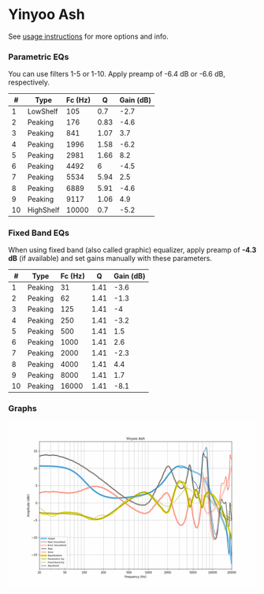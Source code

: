 # Yinyoo Ash
See [usage instructions](https://github.com/jaakkopasanen/AutoEq#usage) for more options and info.

### Parametric EQs
You can use filters 1-5 or 1-10. Apply preamp of -6.4 dB or -6.6 dB, respectively.

|   # | Type      |   Fc (Hz) |    Q |   Gain (dB) |
|-----|-----------|-----------|------|-------------|
|   1 | LowShelf  |       105 | 0.7  |        -2.7 |
|   2 | Peaking   |       176 | 0.83 |        -4.6 |
|   3 | Peaking   |       841 | 1.07 |         3.7 |
|   4 | Peaking   |      1996 | 1.58 |        -6.2 |
|   5 | Peaking   |      2981 | 1.66 |         8.2 |
|   6 | Peaking   |      4492 | 6    |        -4.5 |
|   7 | Peaking   |      5534 | 5.94 |         2.5 |
|   8 | Peaking   |      6889 | 5.91 |        -4.6 |
|   9 | Peaking   |      9117 | 1.06 |         4.9 |
|  10 | HighShelf |     10000 | 0.7  |        -5.2 |

### Fixed Band EQs
When using fixed band (also called graphic) equalizer, apply preamp of **-4.3 dB** (if available) and set gains manually with these parameters.

|   # | Type    |   Fc (Hz) |    Q |   Gain (dB) |
|-----|---------|-----------|------|-------------|
|   1 | Peaking |        31 | 1.41 |        -3.6 |
|   2 | Peaking |        62 | 1.41 |        -1.3 |
|   3 | Peaking |       125 | 1.41 |        -4   |
|   4 | Peaking |       250 | 1.41 |        -3.2 |
|   5 | Peaking |       500 | 1.41 |         1.5 |
|   6 | Peaking |      1000 | 1.41 |         2.6 |
|   7 | Peaking |      2000 | 1.41 |        -2.3 |
|   8 | Peaking |      4000 | 1.41 |         4.4 |
|   9 | Peaking |      8000 | 1.41 |         1.7 |
|  10 | Peaking |     16000 | 1.41 |        -8.1 |

### Graphs
![](./Yinyoo%20Ash.png)
